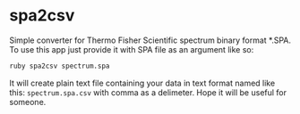 # spa2csv
Simple converter for Thermo Fisher Scientific spectrum binary format *.SPA.
To use this app just provide it with SPA file as an argument like so:

```bash
ruby spa2csv spectrum.spa
```
It will create plain text file containing your data in text format 
named like this: `spectrum.spa.csv` with comma as a delimeter.
Hope it will be useful for someone.
